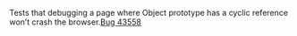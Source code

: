 Tests that debugging a page where Object prototype has a cyclic reference won’t crash the browser.[Bug 43558](https://bugs.webkit.org/show_bug.cgi?id=43558)
